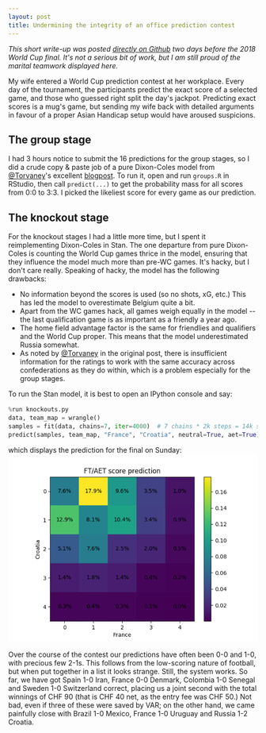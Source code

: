 ```yaml
---
layout: post
title: Undermining the integrity of an office prediction contest
---
```


_This short write-up was posted 
[directly on Github](https://github.com/huffyhenry/dixon-coles-worldcup) two
days before the 2018 World Cup final. It's not a serious bit of work, but I am
still proud of the marital teamwork displayed here._

My wife entered a World Cup prediction contest at her workplace.
Every day of the tournament, the participants predict the exact score
of a selected game, and those who guessed right split the day's jackpot.
Predicting exact scores is a mug's game, but sending my wife back
with detailed arguments in favour of a proper Asian Handicap setup would 
have aroused suspicions.

## The group stage
I had 3 hours notice to submit the 16 predictions for the group stages, so I 
did a crude copy & paste job of a pure Dixon-Coles model 
from [@Torvaney](https://github.com/torvaney)'s excellent 
[blogpost](http://www.statsandsnakeoil.com/2018/06/05/modelling-the-world-cup-with-regista/).
To run it, open and run `groups.R` in RStudio, then call `predict(...)` to get
the probability mass for all scores from 0:0 to 3:3. I picked the likeliest
score for every game as our prediction.

## The knockout stage
For the knockout stages I had a little more time, but I spent it reimplementing
Dixon-Coles in Stan. The one departure from pure Dixon-Coles is counting the
World Cup games thrice in the model, ensuring that they influence 
the model much more than pre-WC games. It's hacky, but I don't care really.
Speaking of hacky, the model has the following drawbacks:
* No information beyond the scores is used (so no shots, xG, etc.) This has led
the model to overestimate Belgium quite a bit.
* Apart from the WC games hack, all games weigh equally in the model -- the last
qualification game is as important as a friendly a year ago.
* The home field advantage factor is the same for friendlies and qualifiers and the
World Cup proper. This means that the model underestimated Russia somewhat.
* As noted by [@Torvaney](https://github.com/torvaney) in the original post,
there is insufficient information for the ratings to work with the same accuracy 
across confederations as they do within, which is a problem especially for the
group stages.

To run the Stan model, it is best to open an IPython console and say:
```python
%run knockouts.py
data, team_map = wrangle()
samples = fit(data, chains=7, iter=4000)  # 7 chains * 2k steps = 14k samples
predict(samples, team_map, "France", "Croatia", neutral=True, aet=True)
```
which displays the prediction for the final on Sunday:
![1-0 it is then](assets/figures/worldcup_final.png)

Over the course of the contest our predictions have often been 0-0 and 1-0,
with precious few 2-1s. This follows from the low-scoring nature of football,
but when put together in a list it looks strange. Still, the system works. So far, 
we have got Spain 1-0 Iran, France 0-0 Denmark, Colombia 1-0 Senegal 
and Sweden 1-0 Switzerland correct, placing us a joint second with 
the total winnings of CHF 90 (that is CHF 40 net, as the entry fee was CHF 50.)
Not bad, even if three of these were saved by VAR; on the other hand, we came
painfully close with Brazil 1-0 Mexico, France 1-0 Uruguay and Russia 1-2 Croatia.
